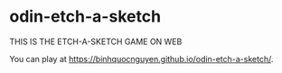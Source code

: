 # odin-etch-a-sketch

THIS IS THE ETCH-A-SKETCH GAME ON WEB

You can play at https://binhquocnguyen.github.io/odin-etch-a-sketch/.